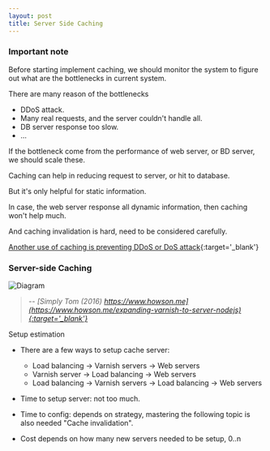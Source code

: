 ```yaml
---
layout: post
title: Server Side Caching
---
```


### Important note
Before starting implement caching, we should monitor the system to figure out what are the bottlenecks in current system.

There are many reason of the bottlenecks
* DDoS attack.
* Many real requests, and the server couldn't handle all.
* DB server response too slow.
* ...

If the bottleneck come from the performance of web server, or BD server, we should scale these.

Caching can help in reducing request to server, or hit to database.

But it's only helpful for static information.

In case, the web server response all dynamic information, then caching won't help much.

And caching invalidation is hard, need to be considered carefully.

[Another use of caching is preventing DDoS or DoS attack](https://unixy.net/secure/knowledgebase/35/Block-a-DDoS-or-DoS-attack-with-Varnish---Protection-tips.html){:target='_blank'}

### Server-side Caching
![Diagram][diagram]

[diagram]: https://www.howson.me/content/images/2016/01/Nginx-demo-for-blog-2.png
> -- <cite> [Simply Tom (2016) https://www.howson.me](https://www.howson.me/expanding-varnish-to-server-nodejs){:target='_blank'}</cite>

Setup estimation
* There are a few ways to setup cache server:

   * Load balancing → Varnish servers → Web servers
   * Varnish server → Load balancing → Web servers
   * Load balancing → Varnish servers → Load balancing → Web servers
* Time to setup server: not too much.

* Time to config: depends on strategy, mastering the following topic is also needed "Cache invalidation".

* Cost depends on how many new servers needed to be setup, 0..n

